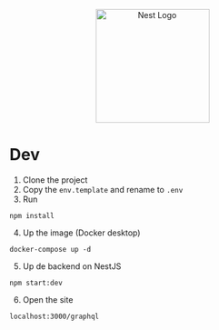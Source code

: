 <p align="center">
  <a href="http://nestjs.com/" target="blank"><img src="https://nestjs.com/img/logo-small.svg" width="200" alt="Nest Logo" /></a>
</p>

# Dev

1. Clone the project
2. Copy the ```env.template``` and rename to ```.env```
3. Run
```
npm install
```
4. Up the image (Docker desktop)
```
docker-compose up -d
```

5. Up de backend on NestJS
```
npm start:dev
```

6. Open the site
```
localhost:3000/graphql
```